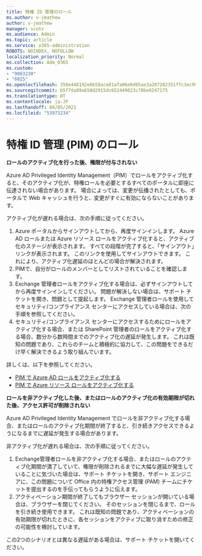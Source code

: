 ```yaml
---
title: 特権 ID 管理のロール
ms.author: v-jmathew
author: v-jmathew
manager: scotv
ms.audience: Admin
ms.topic: article
ms.service: o365-administration
ROBOTS: NOINDEX, NOFOLLOW
localization_priority: Normal
ms.collection: Adm_O365
ms.custom:
- "9003230"
- "6825"
ms.openlocfilehash: 358e446192e6b58ace81afa06e0d65ae3a207282351ffc3ec9975a24779951fb
ms.sourcegitcommit: b5f7da89a650d2915dc652449623c78be6247175
ms.translationtype: HT
ms.contentlocale: ja-JP
ms.lasthandoff: 08/05/2021
ms.locfileid: "53973234"
---
```

# <a name="privileged-identity-managementpim-role"></a>特権 ID 管理 (PIM) のロール

**ロールのアクティブ化を行った後、権限が付与されない**

Azure AD Privileged Identity Management（PIM）でロールをアクティブ化すると、そのアクティブ化が、特権ロールを必要とするすべてのポータルに即座に伝達されない場合があります。 場合によっては、変更が伝播されたとしても、ポータルで Web キャッシュを行うと、変更がすぐに有効にならないことがあります。

アクティブ化が遅れる場合は、次の手順に従ってください。

1. Azure ポータルからサインアウトしてから、再度サインインします。 Azure AD ロールまたは Azure リソース ロールをアクティブ化すると、アクティブ化のステージが表示されます。 すべての段階が完了すると、「サインアウト」リンクが表示されます。 このリンクを使用してサインアウトできます。 これにより、アクティブ化遅延のほとんどの場合が解決されます。
2. PIMで、自分がロールのメンバーとしてリストされていることを確認します。
3. Exchange 管理者ロールをアクティブ化する場合は、必ずサインアウトしてから再度サインインしてください。 問題が解決しない場合は、サポート チケットを開き、問題として提起します。 Exchange 管理者ロールを使用してセキュリティ/コンプライアンス センターにアクセスしている場合は、次の手順を参照してください。
4. セキュリティ/コンプライアンス センターにアクセスするためにロールをアクティブ化する場合、または SharePoint 管理者のロールをアクティブ化する場合、数分から数時間までのアクティブ化の遅延が発生します。 これは既知の問題であり、これらのチームと積極的に協力して、この問題をできるだけ早く解決できるよう取り組んでいます。

詳しくは、以下を参照してください。

- [PIM で Azure AD ロールをアクティブ化する](https://docs.microsoft.com/azure/active-directory/privileged-identity-management/pim-how-to-activate-role?WT.mc_id=Portal-Microsoft_Azure_Support "https://docs.microsoft.com/azure/active-directory/privileged-identity-management/pim-how-to-activate-role?wt.mc_id=portal-microsoft_azure_support")
- [PIM で Azure リソース ロールをアクティブ化する](https://docs.microsoft.com/azure/active-directory/privileged-identity-management/pim-resource-roles-activate-your-roles?WT.mc_id=Portal-Microsoft_Azure_Support "https://docs.microsoft.com/azure/active-directory/privileged-identity-management/pim-resource-roles-activate-your-roles?wt.mc_id=portal-microsoft_azure_support")

**ロールを非アクティブ化した後、またはロールのアクティブ化の有効期限が切れた後、アクセス許可が削除されない**

Azure AD Privileged Identity Management でロールを非アクティブ化する場合、またはロールのアクティブ化期間が終了すると、引き続きアクセスできるようになるまでに遅延が発生する場合があります。

非アクティブ化が遅れる場合は、次の手順に従ってください。

1. Exchange管理者ロールを非アクティブ化する場合、またはロールのアクティブ化期間が満了していて、権限が削除されるまでに大幅な遅延が発生していることに気づいた場合は、サポート チケットを開き、サポート エンジニアに、この問題について Office 内の特権アクセス管理 (PAM) チームにチケットを提出するのを手伝ってもらうように伝えます。
2. アクティベーション期間が終了してもブラウザー セッションが開いている場合は、ブラウザーを閉じてください。 そのセッションを閉じるまで、ロールを引き続き使用できます。 これは既知の問題であり、アクティベーションの有効期限が切れたときに、各セッションをアクティブに取り消すための修正の可能性を検討しています。

この2つのシナリオとは異なる遅延がある場合は、サポート チケットを開いてください。
